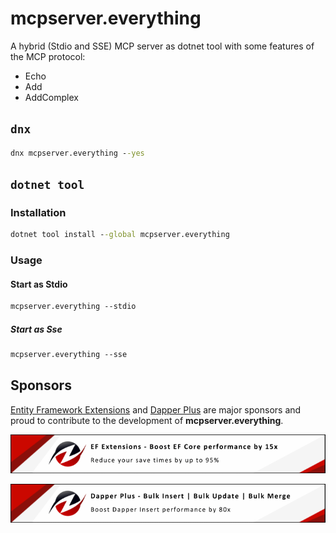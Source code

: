﻿# mcpserver.everything
A hybrid (Stdio and SSE) MCP server as dotnet tool with some features of the MCP protocol: 
- Echo
- Add
- AddComplex

## `dnx`

``` cmd
dnx mcpserver.everything --yes
```

## `dotnet tool`

### Installation
``` cmd
dotnet tool install --global mcpserver.everything
```

### Usage

#### Start as Stdio
``` ps
mcpserver.everything --stdio
```

##### Start as Sse
``` ps
mcpserver.everything --sse
```


## Sponsors

[Entity Framework Extensions](https://entityframework-extensions.net/?utm_source=StefH) and [Dapper Plus](https://dapper-plus.net/?utm_source=StefH) are major sponsors and proud to contribute to the development of **mcpserver.everything**.

[![Entity Framework Extensions](https://raw.githubusercontent.com/StefH/resources/main/sponsor/entity-framework-extensions-sponsor.png)](https://entityframework-extensions.net/bulk-insert?utm_source=StefH)

[![Dapper Plus](https://raw.githubusercontent.com/StefH/resources/main/sponsor/dapper-plus-sponsor.png)](https://dapper-plus.net/bulk-insert?utm_source=StefH)